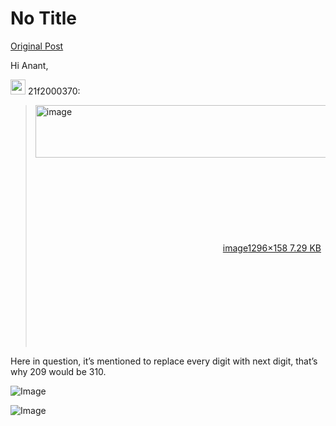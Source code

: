 # No Title

[Original Post](https://discourse.onlinedegree.iitm.ac.in/t/161083/13)

<p>Hi Anant,</p>
<aside class="quote group-ds-students" data-username="21f2000370" data-post="3" data-topic="161083">
<div class="title">
<div class="quote-controls"></div>
<img loading="lazy" alt="" width="24" height="24" src="https://dub1.discourse-cdn.com/flex013/user_avatar/discourse.onlinedegree.iitm.ac.in/21f2000370/48/87_2.png" class="avatar"> 21f2000370:</div>
<blockquote>
<p><div class="lightbox-wrapper"><a class="lightbox" href="https://europe1.discourse-cdn.com/flex013/uploads/iitm/original/3X/f/8/f8af7c6e2fe001c8bf000605b52c903e1b0e6fe1.png" data-download-href="/uploads/short-url/ztYoarmvww2WIkqZVCfsxgyDyhj.png?dl=1" title="image" rel="noopener nofollow ugc"><img src="https://europe1.discourse-cdn.com/flex013/uploads/iitm/original/3X/f/8/f8af7c6e2fe001c8bf000605b52c903e1b0e6fe1.png" alt="image" data-base62-sha1="ztYoarmvww2WIkqZVCfsxgyDyhj" width="690" height="84" data-dominant-color="292D32"><div class="meta"><svg class="fa d-icon d-icon-far-image svg-icon" aria-hidden="true"><use href="#far-image"></use></svg><span class="filename">image</span><span class="informations">1296×158 7.29 KB</span><svg class="fa d-icon d-icon-discourse-expand svg-icon" aria-hidden="true"><use href="#discourse-expand"></use></svg></div></a></div></p>
</blockquote>
</aside>
<p>Here in question, it’s mentioned to replace every digit with next digit, that’s why 209 would be 310.</p>

![Image](https://dub1.discourse-cdn.com/flex013/user_avatar/discourse.onlinedegree.iitm.ac.in/21f2000370/48/87_2.png)

![Image](https://europe1.discourse-cdn.com/flex013/uploads/iitm/original/3X/f/8/f8af7c6e2fe001c8bf000605b52c903e1b0e6fe1.png)